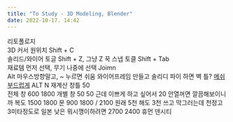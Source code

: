 ```yaml
---
title: "To Study - 3D Modeling, Blender"
date: 2022-10-17. 14:42
---
```


리토폴로지  
3D 커서 원위치 Shift + C  
솔리드/와이어 토글 Shift + Z, 그냥 Z 꾹
스냅 토클 Shift + Tab  
재료템 먼저 선택, 무기 나중에 선택 Joimn  
Alt 마우스방향말고, ~ 누르면 쉬움
와이어프레임 만들고 솔리디 파이 하면 벽 틀?
[메쉬 부드럽게](https://longtime0423.postype.com/post/10045292)
ALT N 재계산
창틀 50  
전체 창 600 1800
개별 창 50 50
근데 이쁘게 하고 싶어서 20
안열꺼면 깔끔해보이니까
복도 1500 1800
문 900 1800 / 2100
원래 5천 해도 3천 쓰고 막그러는데
천정고 3미타정도로 일본 낮은 뭐시깽이하려면 2700 2400
휴먼 덴시티  
